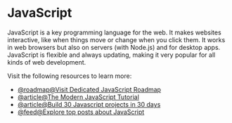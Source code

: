 # JavaScript

JavaScript is a key programming language for the web. It makes websites interactive, like when things move or change when you click them. It works in web browsers but also on servers (with Node.js) and for desktop apps. JavaScript is flexible and always updating, making it very popular for all kinds of web development.

Visit the following resources to learn more:

- [@roadmap@Visit Dedicated JavaScript Roadmap](https://roadmap.sh/javascript)
- [@article@The Modern JavaScript Tutorial](https://javascript.info/)
- [@article@Build 30 Javascript projects in 30 days](https://javascript30.com/)
- [@feed@Explore top posts about JavaScript](https://app.daily.dev/tags/javascript?ref=roadmapsh)

